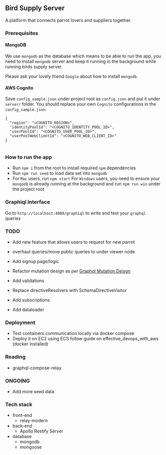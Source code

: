 ## Bird Supply Server

A platform that connects parrot lovers and suppliers together.

### Prerequisites

#### MongoDB
We use `mongodb` as the database which means to be able to run the app, you need to install `mongodb` server and keep it running in the background while running birds supply server.

Please ask your lovely friend `Google` about how to install `mongodb`.

#### AWS Cognito
Save `config_sample.json` under project root as `config.json` and put it under `server/` folder.
You should replace your own `Cognito` configurations in the `config_sample.json`.
```
{
  "region": "<COGNITO_REGION>",
  "identityPoolId": "<COGNITO_IDENTITY_POOL_ID>",
  "userPoolId": "<COGNITO_USER_POOL_ID>",
  "userPoolWebClientId": "<COGNITO_WEB_CLIENT_ID>"
}


```

### How to run the app
* Run `npm i` from the root to install required `npm` dependencies
* Run `npm run seed` to load data set into `mongodb`
* For `Mac` users, run `npm start`
  For `Windows` users, you need to ensure your `mongodb` is already running at the background and run `npm run win` under the project root

### Graphiql Interface
Go to `http://localhost:4000/graphiql` to write and test your `graphql` queries

### TODO
 * Add new feature that allows users to request for new parrot
 * overhaul queries/move public queries to under viewer node

 * Add signup page/logic
 * Refactor mutation design as per [Graphql Mutation Deisgn](https://techblog.commercetools.com/modeling-graphql-mutations-52d4369f73b1)
 * Add validations
 * Replace directiveResolvers with SchemaDirectiveVisitor
 * Add subscriptions
 * Add dataloader

### Deployment
 * Test containers communication locally via docker compose
 * Deploy it on EC2 using ECS follow guide on effective_devops_with_aws (docker installed)

### Reading
 * graphql-compose-relay

### ONGOING
 * Add more seed data

### Tech stack
  * front-end
    * relay-modern
  * back-end
    * Apollo Restify Server
  * database
    * mongodb
    * mongoose

